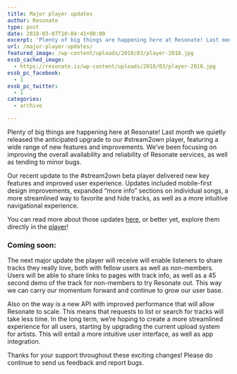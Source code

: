 ```yaml
---
title: Major player updates
author: Resonate
type: post
date: 2018-03-07T10:04:41+00:00
excerpt: 'Plenty of big things are happening here at Resonate! Last month we quietly released the anticipated upgrade to our #stream2own player, featuring a wide range of new features and improvements. '
url: /major-player-updates/
featured_image: /wp-content/uploads/2018/03/player-2018.jpg
essb_cached_image:
  - https://resonate.is/wp-content/uploads/2018/03/player-2018.jpg
essb_pc_facebook:
  - 1
essb_pc_twitter:
  - 1
categories:
  - archive

---
```

Plenty of big things are happening here at Resonate! Last month we quietly released the anticipated upgrade to our #stream2own player, featuring a wide range of new features and improvements. We’ve been focusing on improving the overall availability and reliability of Resonate services, as well as tending to minor bugs.

Our recent update to the #stream2own beta player delivered new key features and improved user experience. Updates included mobile-first design improvements, expanded “more info” sections on individual songs, a more streamlined way to favorite and hide tracks, as well as a more intuitive navigational experience.

You can read more about those updates [here][1], or better yet, explore them directly in the [player][2]!

### Coming soon:

The next major update the player will receive will enable listeners to share tracks they really love, both with fellow users as well as non-members. Users will be able to share links to pages with track info, as well as a 45 second demo of the track for non-members to try Resonate out. This way we can carry our momentum forward and continue to grow our user base.

Also on the way is a new API with improved performance that will allow Resonate to scale. This means that requests to list or search for tracks will take less time. In the long term, we&#8217;re hoping to create a more streamlined experience for all users, starting by upgrading the current upload system for artists. This will entail a more intuitive user interface, as well as app integration.

Thanks for your support throughout these exciting changes! Please do continue to send us feedback and report bugs.

 [1]: https://resonate.is/upcoming-player-revisions/
 [2]: https://beta.resonate.is/